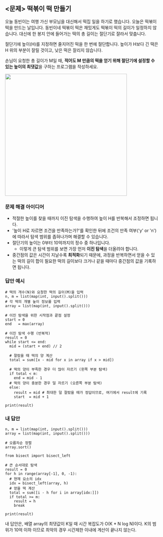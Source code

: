 ## <문제> 떡볶이 떡 만들기
오늘 동빈이는 여행 가신 부모님을 대신해서 떡집 일을 하기로 했습니다. 오늘은 떡볶이 떡을 
만드는 날입니다. 동빈이네 떡볶이 떡은 재밌게도 떡볶이 떡의 길이가 일정하지 않습니다. 
대신에 한 봉지 안에 들어가는 떡의 총 길이는 절단기로 잘라서 맞춥니다.

절단기에 높이(H)를 지정하면 줄지어진 떡을 한 번에 절단합니다. 높이가 H보다 긴 
떡은 H 위의 부분이 잘릴 것이고, 낮은 떡은 잘리지 않습니다.

손님이 요청한 총 길이가 M일 때, **적어도 M 만큼의 떡을 얻기 위해 절단기에 설정할 수 있는 
높이의 최댓값**을 구하는 프로그램을 작성하세요.

<img src=https://user-images.githubusercontent.com/62216628/161666356-eace93bd-5ca4-4ccc-b156-d63c20fab00a.png width=400px></img>

### 문제 해결 아이디어
- 적절한 높이를 찾을 때까지 이진 탐색을 수행하여 높이 H를 반복해서 조정하면 됩니다.
- '높이 H로 자르면 조건을 만족하는가?'를 확인한 뒤에 조건의 만족 여부('y' or 'n')에 따라서 탐색 범위를 좁혀나가며 
해결할 수 있습니다.
- 절단기의 높이는 0부터 10억까지의 정수 중 하나입니다.
  - 이렇게 큰 탐색 범위를 보면 가장 먼저 **이진 탐색**을 더올려야 합니다.
- 중간점의 값은 시간이 지날수록 **최적화**되기 때문에, 과정을 반복하면서 얻을 수 있는 떡의 길이 
합이 필요한 떡의 길이보다 크거나 같을 때마다 중간점의 값을 기록하면 됩니다.

### 답안 예시
```
# 떡의 개수(N)와 요청한 떡의 길이(M)을 입력
n, m = list(map(int, input().split()))
# 각 떡의 개별 높이 정보를 입력
array = list(map(int, input().split()))

# 이진 탐색을 위한 시작점과 끝점 설정
start = 0
end   = max(array)

# 이진 탐색 수행 (반복적)
result = 0
while start <= end:
  mid = (start + end) // 2
  
  # 잘랐을 때 떡의 양 계산
  total = sum([x - mid for x in array if x > mid])
  
  # 떡의 양이 부족한 경우 더 많이 자르기 (왼쪽 부분 탐색)
  if total < m:
    end = mid - 1
  # 떡의 양이 충분한 경우 덜 자르기 (오른쪽 부분 탐색)
  else:
    result = mid # 최대한 덜 잘랐을 때가 정답이므로, 여기에서 result에 기록
    start  = mid + 1

print(result)
```

### 내 답안
```
n, m = list(map(int, input().split()))
array = list(map(int, input().split()))

# 오름차순 정렬
array.sort()

from bisect import bisect_left

# 큰 순서대로 탐색
result = 0
for h in range(array[-1], 0, -1):
  # 현재 요소의 idx
  idx = bisect_left(array, h)
  # 얻을 떡 계산
  total = sum([i - h for i in array[idx:]])
  if total >= m:
    result = h
    break

print(result)
```
내 답안은, 배열 array의 최댓값이 K일 때 시간 복잡도가 O(K * N log N)이다. K의 범위가 10억 이하 이므로 최악의 경우 시간제한 이내에 계산이 끝나지 않는다.
